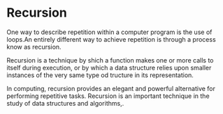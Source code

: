 # Recursion

One way to describe repetition within a computer program is the use of loops.An entirely different way to achieve repetition is through a process know as recursion.

Recursion is a technique by shich a function makes one or more calls to itself during execution, or by which a data structure relies upon smaller instances of the very same type od tructure in its representation.

In computing, recursion provides an elegant and powerful alternative for performing repetitive tasks. Recursion is an important technique in the study of data structures and algorithms,.
